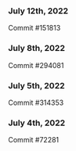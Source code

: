### July 12th, 2022

Commit #151813

### July 8th, 2022

Commit #294081

### July 5th, 2022

Commit #314353


### July 4th, 2022

Commit #72281
